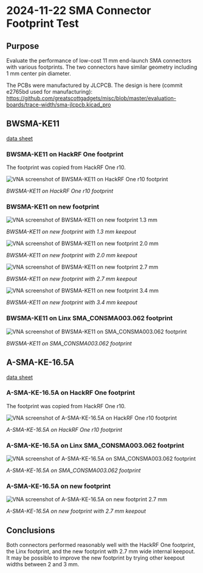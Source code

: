 # 2024-11-22 SMA Connector Footprint Test

## Purpose

Evaluate the performance of low-cost 11 mm end-launch SMA connectors with various footprints. The two connectors have similar geometry including 1 mm center pin diameter.

The PCBs were manufactured by JLCPCB. The design is here (commit e2765bd used for manufacturing): https://github.com/greatscottgadgets/misc/blob/master/evaluation-boards/trace-width/sma-jlcpcb.kicad_pro


## BWSMA-KE11

[data sheet](https://www.lcsc.com/datasheet/lcsc_datasheet_2409272203_BAT-WIRELESS-BWSMA-KE11_C5250058.pdf)

### BWSMA-KE11 on HackRF One footprint 

The footprint was copied from HackRF One r10.

![VNA screenshot of BWSMA-KE11 on HackRF One r10 footprint](BWSMA-KE11-h1r10.jpg)
<figcaption>

*BWSMA-KE11 on HackRF One r10 footprint*

</figcaption>

### BWSMA-KE11 on new footprint

![VNA screenshot of BWSMA-KE11 on new footprint 1.3 mm](BWSMA-KE11-1m3.jpg)
<figcaption>

*BWSMA-KE11 on new footprint with 1.3 mm keepout*

</figcaption>

![VNA screenshot of BWSMA-KE11 on new footprint 2.0 mm](BWSMA-KE11-2m0.jpg)
<figcaption>

*BWSMA-KE11 on new footprint with 2.0 mm keepout*

</figcaption>

![VNA screenshot of BWSMA-KE11 on new footprint 2.7 mm](BWSMA-KE11-2m7.jpg)
<figcaption>

*BWSMA-KE11 on new footprint with 2.7 mm keepout*

</figcaption>

![VNA screenshot of BWSMA-KE11 on new footprint 3.4 mm](BWSMA-KE11-3m4.jpg)
<figcaption>

*BWSMA-KE11 on new footprint with 3.4 mm keepout*

</figcaption>

### BWSMA-KE11 on Linx SMA_CONSMA003.062 footprint

![VNA screenshot of BWSMA-KE11 on SMA_CONSMA003.062 footprint](BWSMA-KE11-SMA_CONSMA003.062.jpg)
<figcaption>

*BWSMA-KE11 on SMA_CONSMA003.062 footprint*

</figcaption>


## A-SMA-KE-16.5A

[data sheet](https://www.lcsc.com/datasheet/lcsc_datasheet_2406251601_MyAntenna-A-SMA-KE-16-5A_C22467617.pdf)

### A-SMA-KE-16.5A on HackRF One footprint 

The footprint was copied from HackRF One r10.

![VNA screenshot of A-SMA-KE-16.5A on HackRF One r10 footprint](A-SMA-KE-16.5A-h1r10.jpg)
<figcaption>

*A-SMA-KE-16.5A on HackRF One r10 footprint*

### A-SMA-KE-16.5A on Linx SMA_CONSMA003.062 footprint

![VNA screenshot of A-SMA-KE-16.5A on SMA_CONSMA003.062 footprint](A-SMA-KE-16.5A-SMA_CONSMA003.062.jpg)
<figcaption>

*A-SMA-KE-16.5A on SMA_CONSMA003.062 footprint*

</figcaption>

### A-SMA-KE-16.5A on new footprint

![VNA screenshot of A-SMA-KE-16.5A on new footprint 2.7 mm](A-SMA-KE-16.5A-2m7.jpg)
<figcaption>

*A-SMA-KE-16.5A on new footprint with 2.7 mm keepout*

</figcaption>


## Conclusions

Both connectors performed reasonably well with the HackRF One footprint, the Linx footprint, and the new footprint with 2.7 mm wide internal keepout. It may be possible to improve the new footprint by trying other keepout widths between 2 and 3 mm.
